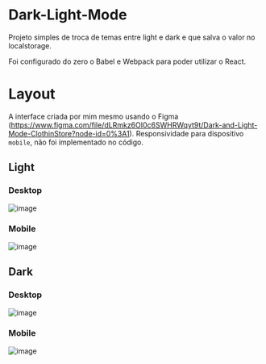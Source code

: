 # Dark-Light-Mode
Projeto simples de troca de temas entre light e dark e que salva o valor no localstorage.

Foi configurado do zero o Babel e Webpack para poder utilizar o React.

# Layout
A interface criada por mim mesmo usando o Figma (https://www.figma.com/file/dLRmkz6OI0c6SWHRWqyt9t/Dark-and-Light-Mode-ClothinStore?node-id=0%3A1).
Responsividade para dispositivo `mobile`, não foi implementado no código.

## Light
### Desktop
![image](https://user-images.githubusercontent.com/52856911/126721110-51fa6bc8-6dd5-4daf-a03a-432484a2611d.png)

### Mobile
![image](https://user-images.githubusercontent.com/52856911/126721154-be046e36-cf40-4632-b88d-5d85c7ead15d.png)

## Dark
### Desktop
![image](https://user-images.githubusercontent.com/52856911/126721191-f67bf2e2-1ab7-4b4e-800d-46b26fa4ecad.png)

### Mobile
![image](https://user-images.githubusercontent.com/52856911/126721218-cd845563-da87-46e0-bb5b-6c3bb0772319.png)
